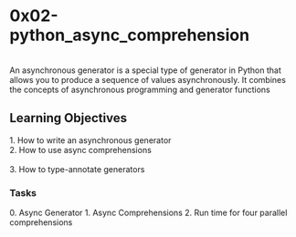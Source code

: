 <h1>0x02-python_async_comprehension</h1>
<br>An asynchronous generator is a special type of generator in Python that allows you to produce a sequence of values asynchronously. It combines the concepts of asynchronous programming and generator functions</br>
<h2>Learning Objectives</h2>
1. How to write an asynchronous generator<br>2. How to use async comprehensions</br><br>3. How to type-annotate generators</br>
<h3>Tasks</h3>
0. Async Generator
1. Async Comprehensions
2. Run time for four parallel comprehensions
